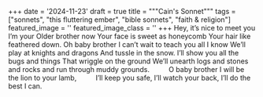 +++
date = '2024-11-23'
draft = true
title = """Cain's Sonnet"""
tags = ["sonnets", "this fluttering ember", "bible sonnets", "faith & religion"]
featured_image = ''
featured_image_class = ''
+++
Hey, it’s nice to meet you I’m your 
Older brother now
Your face is sweet as honeycomb
Your hair like feathered down. 
Oh baby brother I can’t wait 
to teach you all I know
We’ll play at knights and dragons
And tussle in the snow.
I’ll show you all the bugs and things
That wriggle on the ground
We’ll unearth logs and stones and rocks 
and run through muddy grounds. 
<span style="margin-left:2.5em;">O baby brother I will be the lion to your lamb,</span> 
<span style="margin-left:2.5em;">I’ll keep you safe, I’ll watch your back, I’ll do the best I can.</span>
